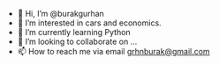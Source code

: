 - 👋 Hi, I’m @burakgurhan
- 👀 I’m interested in cars and economics.
- 🌱 I’m currently learning Python
- 💞️ I’m looking to collaborate on ...
- 📫 How to reach me via email grhnburak@gmail.com

<!---
burakgurhan/burakgurhan is a ✨ special ✨ repository because its `README.md` (this file) appears on your GitHub profile.
You can click the Preview link to take a look at your changes.
--->

